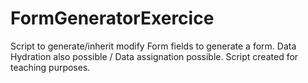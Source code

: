 # FormGeneratorExercice
Script to generate/inherit modify Form fields to generate a form.
Data Hydration also possible / Data assignation possible.
Script created for teaching purposes.

